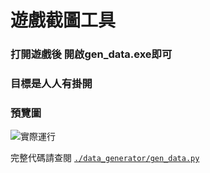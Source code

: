 # 遊戲截圖工具

### 打開遊戲後 開啟gen_data.exe即可

### 目標是人人有掛開

### 預覽圖

![實際運行](imgs/image.png)

完整代碼請查閱 [`./data_generator/gen_data.py`](https://github.com/Mai0313/Aimbot-AI/blob/master/data_generator/gen_data.py)
